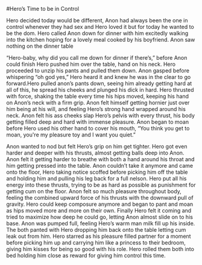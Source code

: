#Hero’s Time to be in Control
 
   Hero decided today would be different, Anon had always been the one in control whenever they had sex and Hero loved it but for today he wanted to be the dom. Hero called Anon down for dinner with him excitedly walking into the kitchen hoping for a lovely meal cooked by his boyfriend. Anon saw nothing on the dinner table 

“Hero-baby, why did you call me down for dinner if there’s,” before Anon could finish Hero pushed him over the table, hand on his neck. Hero proceeded to unzip his pants and pulled them down. Anon gasped  before whispering “oh god yes,” Hero heard it and knew he was in the clear to go forward.Hero pulled anon’s pants down, seeing him already getting hard at all of this, he spread his cheeks and plunged his dick in hard. Hero thrusted with force, shaking the table every time his hips moved, keeping his hand on Anon’s neck with a firm grip. Anon felt himself getting hornier just over him being at his will, and feeling Hero’s strong hand wrapped around his neck. Anon felt his ass cheeks slap Hero’s pelvis with every thrust, his body getting filled deep and hard with immense pleasure. Anon began to moan before Hero used his other hand to cover his mouth, 
“You think you get to moan, you're my pleasure toy and I want you quiet.”

Anon wanted to nod but felt Hero’s grip on him get tighter. Hero got even harder and deeper with his thrusts, almost getting balls deep into Anon. Anon felt it getting harder to breathe with both a hand around his throat and him getting pressed into the table. Anon couldn’t take it anymore and came onto the floor, Hero taking notice scoffed before picking him off the table and holding him and pulling his leg back for a full nelson. Hero put all his energy into these thrusts, trying to be as hard as possible as punishment for getting cum on the floor. Anon felt so much pleasure throughout body, feeling the combined upward force of his thrusts with the downward pull of gravity. Hero could keep composure anymore and began to pant and moan as hips moved more and more on their own. Finally Hero felt it coming and tried to maximize how deep he could go, letting Anon almost slide on to his base. Anon was pumped full, feeling Hero’s warm man milk fill up his inside. The both panted with Hero dropping him back onto the table letting cum leak out from him. Hero starred as his pleasure filled partner for a moment before picking him up and carrying him  like a princess to their bedroom, giving him kisses for being so good with his role. Hero rolled them both into bed holding him close as reward for giving him control this time.